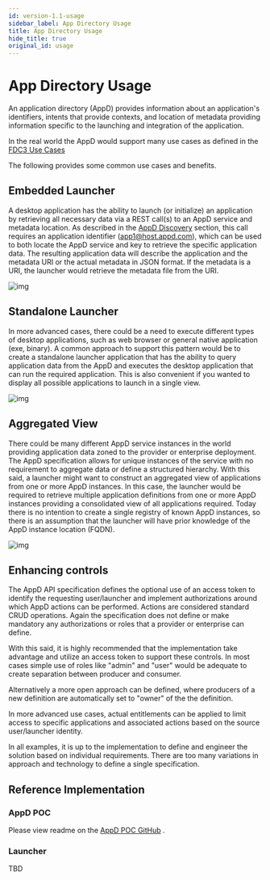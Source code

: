 ```yaml
---
id: version-1.1-usage
sidebar_label: App Directory Usage
title: App Directory Usage
hide_title: true
original_id: usage
---
```


# App Directory Usage

An application directory (AppD) provides information about an application's
identifiers, intents that provide contexts, and location of metadata providing
information specific to the launching and integration of the application.

In the real world the AppD would support many use cases as defined in the
[FDC3 Use Cases](use-cases/overview)

The following provides some common use cases and benefits.

## Embedded Launcher
A desktop application has the ability to launch (or initialize) an application
by retrieving all necessary data via a REST call(s) to an AppD service
and metadata location. As described in the [AppD Discovery](/AppD_Discovery)
section, this call requires an application identifier (app1@host.appd.com),
which can be used to both locate the AppD service and key to retrieve the
specific application data. The resulting application data will describe the
application and the metadata URI or the actual
metadata in JSON format. If the metadata is a URI, the launcher would
retrieve the metadata file from the URI.

![img](assets/appd_launcher_embedded.png)


## Standalone Launcher

In more advanced cases, there could be a need to execute different types
of desktop applications, such as web browser or general native application
(exe, binary). A common approach to support this pattern would be to
create a standalone launcher application that has the ability to query
application data from the AppD and executes the desktop application that
can run the required application. This is also convenient if you wanted
to display all possible applications to launch in a single view.

![img](assets/appd_launcher_standalone.png)


## Aggregated View

There could be many different AppD service instances in the world providing
application data zoned to the provider or enterprise deployment. The
AppD specification allows for unique instances of the service with no
requirement to aggregate data or define a structured hierarchy. With this
said, a launcher might want to construct an aggregated view of applications
from one or more AppD instances. In this case, the launcher would be
required to retrieve multiple application definitions from one or more
AppD instances providing a consolidated view of all applications required.
Today there is no intention to create a single registry of known AppD
instances, so there is an assumption that the launcher will have prior
knowledge of the AppD instance location (FQDN).

![img](assets/appd_launcher_aggregated.png)


## Enhancing controls

The AppD API specification defines the optional use of an access token to
identify the requesting user/launcher and implement authorizations around which AppD actions can be performed.  Actions are considered standard CRUD operations.
Again the specification does not define or make mandatory any authorizations
or roles that a provider or enterprise can define.

With this said, it is highly recommended that the implementation take advantage
and utilize an access token to support these controls. In most cases simple
use of roles like "admin" and "user" would be adequate to create separation
between producer and consumer.

Alternatively a more open approach can be defined, where producers of a new
definition are automatically set to "owner" of the the definition.

In more advanced use cases, actual entitlements can be applied to limit
access to specific applications and associated actions based on the source
user/launcher identity.

In all examples, it is up to the implementation to define and engineer the solution
based on individual requirements. There are too many variations in approach
and technology to define a single specification.



## Reference Implementation

### AppD POC
Please view readme on the [AppD POC GitHub](https://github.com/FDC3/appd-poc) .


### Launcher

TBD